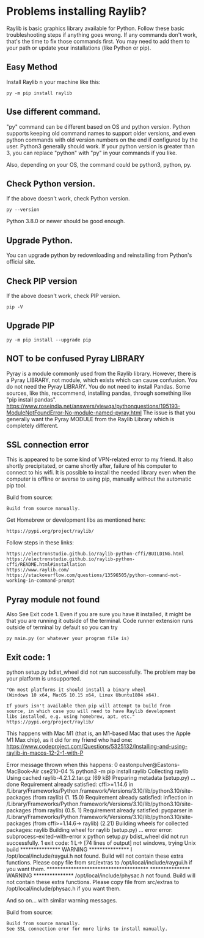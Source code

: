 # Problems installing Raylib?

Raylib is basic graphics library available for Python. Follow these basic troubleshooting steps if anything goes wrong. If any commands don't work, that's the time to fix those commands first. You may need to add them to your path or update your installations (like Python or pip).

## Easy Method

Install Raylib n your machine like this:

	py -m pip install raylib

## Use different command.
"py" command can be different based on OS and python version.
Python supports keeping old command names to support older versions,
and even python commands with old version numbers on the end if
configured by the user. Python3 generally should work.
If your python version is greater than 3, you can
replace "python" with "py" in your commands
if you like.

Also, depending on your OS, the command could be python3, python, py.

## Check Python version.

If the above doesn't work, check Python version.

    py --version

Python 3.8.0 or newer should be good enough.

## Upgrade Python.

You can upgrade python by redownloading and reinstalling from
Python's official site.

## Check PIP version

If the above doesn't work, check PIP version.

    pip -V

## Upgrade PIP

    py -m pip install --upgrade pip

## NOT to be confused Pyray LIBRARY

Pyray is a module commonly used from the Raylib library.
However, there is a Pyray LIBRARY, not module, which exists
which can cause confusion. You do not need the Pyray LIBRARY.
You do not need to install Pandas.
Some sources, like this, reccommend, installing pandas, through
something like "pip install pandas". https://www.roseindia.net/answers/viewqa/pythonquestions/195193-ModuleNotFoundError-No-module-named-pyray.html
The issue is that you generally want the Pyray MODULE from
the Raylib Library which is completely different.

## SSL connection error

This is appeared to be some kind of VPN-related error to my friend.
It also shortly precipitated, or came shortly after, failure of
his computer to connect to his wifi. It is possible to
install the needed library even when the computer is offline or
averse to using pip, manually without the automatic pip tool.

Build from source:

    Build from source manually.

Get Homebrew or development libs as mentioned here:

    https://pypi.org/project/raylib/
    
Follow steps in these links:

    https://electronstudio.github.io/raylib-python-cffi/BUILDING.html
    https://electronstudio.github.io/raylib-python-cffi/README.html#installation
    https://www.raylib.com/
    https://stackoverflow.com/questions/13596505/python-command-not-working-in-command-prompt

## Pyray module not found

Also See Exit code 1.
Even if you are sure you have it installed,
it might be that you are running it outside of the terminal.
Code runner extension runs outside of terminal by default so
you can try

    py main.py (or whatever your program file is)

## Exit code: 1

python setup.py bdist_wheel did not run successfully.
The problem may be your platform is unsupported.

    "On most platforms it should install a binary wheel
    (Windows 10 x64, MacOS 10.15 x64, Linux Ubuntu1804 x64).
    
    If yours isn't available then pip will attempt to build from
    source, in which case you will need to have Raylib development
    libs installed, e.g. using homebrew, apt, etc." https://pypi.org/project/raylib/

This happens with Mac M1 (that is, an M1-based Mac that uses the
Apple M1 Max chip), as it did for my friend who had one:
https://www.codeproject.com/Questions/5325132/Installing-and-using-raylib-in-macos-12-2-1-with-P

Error message thrown when this happens:
    0 eastonpulver@Eastons-MacBook-Air cse210-04 % python3 -m pip install raylib Collecting raylib Using cached raylib-4.2.1.2.tar.gz (69 kB) Preparing metadata (setup.py) ... done Requirement already satisfied: cffi>=1.14.6 in /Library/Frameworks/Python.framework/Versions/3.10/lib/python3.10/site-packages (from raylib) (1. 15.0) Requirement already satisfied: inflection in /Library/Frameworks/Python.framework/Versions/3.10/lib/python3.10/site-packages (from raylib) (0.5. 1) Requirement already satisfied: pycparser in /Library/Frameworks/Python.framework/Versions/3.10/lib/python3.10/site-packages (from cffi>=1.14.6-> raylib) (2.21) Building wheels for collected packages: raylib Building wheel for raylib (setup.py) ... error error: subprocess-exited-with-error 
    x python setup.py bdist_wheel did not run successfully. 1 exit code: 1 L-> [74 lines of output] not windows, trying Unix build 
    *************** WARNING *************** 
    I 
    /opt/local/include/raygui.h not found. Build will not contain these extra functions. 
    Please copy file from src/extras to /opt/local/include/raygui.h if you want them. 
    ************************************** 
    *************** WARNING *************** 
    /opt/local/include/physac.h not found. Build will not contain these extra functions. 
    Please copy file from src/extras to /opt/local/include/physac.h if you want them.

And so on... with similar warning messages.

Build from source:

    Build from source manually.
    See SSL connection eror for more links to install manually.			